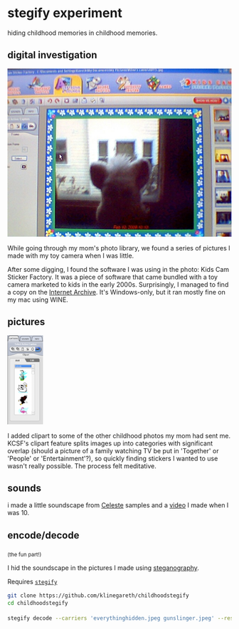 # stegify experiment

hiding childhood memories in childhood memories.

## digital investigation

![Blurry screenshot of 2008-era photo software being used to edit a photo of a Furby](./readme-pics/kidscam.jpeg)

While going through my mom's photo library, we found a series of pictures I made with my toy camera when I was little.

After some digging, I found the software I was using in the photo: Kids Cam Sticker Factory. It was a piece of software that came bundled with a toy camera marketed to kids in the early 2000s. Surprisingly, I managed to find a copy on the [Internet Archive](https://archive.org/details/sticker-factory). It's Windows-only, but it ran mostly fine on my mac using WINE.

## pictures

<img alt="A screenshot of a menu for adding clipart to an image" src="./readme-pics/clipart.png" height="200" />

I added clipart to some of the other childhood photos my mom had sent me. KCSF's clipart feature splits images up into categories with significant overlap (should a picture of a family watching TV be put in 'Together' or 'People' or 'Entertainment'?), so quickly finding stickers I wanted to use wasn't really possible. The process felt meditative.

## sounds

i made a little soundscape from [Celeste](https://www.celestegame.com/) samples and a [video](https://www.youtube.com/watch?v=y59hM2c7s4I) I made when I was 10.

## encode/decode

<sub>(the fun part!)</sub>

I hid the soundscape in the pictures I made using [steganography](https://en.wikipedia.org/wiki/steganography).

Requires [`stegify`](https://github.com/DimitarPetrov/stegify)

```bash
git clone https://github.com/klinegareth/childhoodstegify
cd childhoodstegify

stegify decode --carriers 'everythinghidden.jpeg gunslinger.jpeg' --result 'result.mp3'
```
